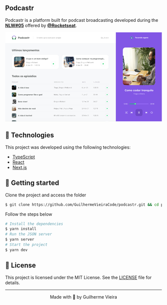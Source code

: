## Podcastr

Podcastr is a platform built for podcast broadcasting developed during the **[NLW#05](https://nextlevelweek.com/)** offered by **[@Rocketseat](https://github.com/Rocketseat)**.

![Podcastr preview](.github/podcastr-preview.png)

## 🧪 Technologies

This project was developed using the following technologies:

- [TypeScript](https://www.typescriptlang.org/)
- [React](https://reactjs.org)
- [Next.js](https://nextjs.org/)

## 🚀 Getting started

Clone the project and access the folder

```bash
$ git clone https://github.com/GuilhermeVieiraCode/podcastr.git && cd podcastr
```

Follow the steps below
```bash
# Install the dependencies
$ yarn install
# Run the JSON server
$ yarn server
# Start the project
$ yarn dev
```

## 📝 License

This project is licensed under the MIT License. See the [LICENSE](LICENSE.md) file for details.


---

<p align="center">Made with 💜 by Guilherme Vieira</p>



